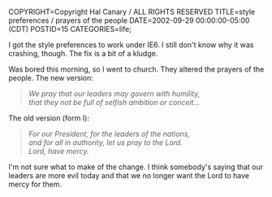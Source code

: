 COPYRIGHT=Copyright Hal Canary / ALL RIGHTS RESERVED
TITLE=style preferences / prayers of the people
DATE=2002-09-29 00:00:00-05:00 (CDT)
POSTID=15
CATEGORIES=life;

I got the style preferences to work under IE6. I still don't know why it was crashing, though. The fix is a bit of a kludge.

Was bored this morning, so I went to church. They altered the prayers of the people. The new version:

> _We pray that our leaders may govern with humility,  
> that they not be full of selfish ambition or conceit..._

The old version (form I):

> _For our President, for the leaders of the nations,  
> and for all in authority, let us pray to the Lord.  
> Lord, have mercy._

I'm not sure what to make of the change. I think somebody's saying that our leaders are more evil today and that we no longer want the Lord to have mercy for them.
